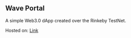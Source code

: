 ## Wave Portal

A simple Web3.0 dApp created over the Rinkeby TestNet.

Hosted on: <a href="https://web3waive.netlify.app/">Link</a>
